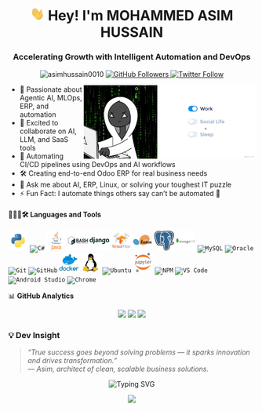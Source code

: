  <h1 align="center"><img src="https://github.com/asimhussain0010/asimhussain0010/blob/master/assets/Hi.gif" width="29px"> Hey! I'm MOHAMMED ASIM HUSSAIN</h1>
<h3 align="center">Accelerating Growth with Intelligent Automation and DevOps</h3>
  <p align="center">
  <img src="https://komarev.com/ghpvc/?username=asimhussain0010&label=Profile%20views&color=0e75b6&style=flat" alt="asimhussain0010" />  
  <a href="https://github.com/asimhussain0010?tab=followers">
    <img src="https://img.shields.io/github/followers/asimhussain0010?label=Follow&style=social&color=blue" alt="GitHub Followers">
  </a>
  <a href="https://twitter.com/mrasimhussain">
    <img src="https://img.shields.io/twitter/follow/mrasimhussain?style=social" alt="Twitter Follow">
  </a>
</p>
  
<img src="https://github.com/asimhussain0010/asimhussain0010/blob/master/assets/life_balance.gif" alt="side Image" align="right" width="200" height="auto" />
<img src="https://github.com/asimhussain0010/asimhussain0010/blob/master/assets/giphy%20(1).gif" alt="side Gif" align="right" width="150" height="auto"/> </a>
  
  - 🎯 Passionate about Agentic AI, MLOps, ERP, and automation
  - 🤝 Excited to collaborate on AI, LLM, and SaaS tools
  - 🔁 Automating CI/CD pipelines using DevOps and AI workflows
  - 🛠 Creating end-to-end Odoo ERP for real business needs
  - 💬 Ask me about AI, ERP, Linux, or solving your toughest IT puzzle
  - ⚡ Fun Fact: I automate things others say can’t be automated 🚀


  #### 👨🏻‍💻🛠️ Languages and Tools <br />

<code><img height="40" alt="Python" src="https://raw.githubusercontent.com/github/explore/main/topics/python/python.png"></code>
<code><img height="40" alt="C#" src="https://cdn.jsdelivr.net/gh/devicons/devicon/icons/csharp/csharp-original.svg"></code>
<code><img height="40" alt="Java" src="https://raw.githubusercontent.com/github/explore/main/topics/java/java.png"></code>
<code><img height="40" alt="Bash" src="https://raw.githubusercontent.com/github/explore/main/topics/bash/bash.png"></code>
<code><img height="40" alt="Django" src="https://raw.githubusercontent.com/github/explore/main/topics/django/django.png"></code>
<code><img height="40" alt="TensorFlow" src="https://raw.githubusercontent.com/github/explore/main/topics/tensorflow/tensorflow.png"></code>
<code><img height="40" alt="Scikit-Learn" src="https://raw.githubusercontent.com/github/explore/main/topics/scikit-learn/scikit-learn.png"></code>
<code><img height="40" alt="PostgreSQL" src="https://raw.githubusercontent.com/github/explore/main/topics/postgresql/postgresql.png"></code>
<code><img height="40" alt="MongoDB" src="https://raw.githubusercontent.com/github/explore/main/topics/mongodb/mongodb.png"></code>
<code><img height="40" alt="MySQL" src="https://cdn.jsdelivr.net/gh/devicons/devicon/icons/mysql/mysql-original.svg"></code>
<code><img height="40" alt="Oracle" src="https://cdn.jsdelivr.net/gh/devicons/devicon/icons/oracle/oracle-original.svg"></code>
<code><img height="40" alt="Git" src="https://cdn.jsdelivr.net/gh/devicons/devicon/icons/git/git-original.svg"></code>
<code><img height="40" alt="GitHub" src="https://cdn.jsdelivr.net/gh/devicons/devicon/icons/github/github-original.svg"></code>
<code><img height="40" alt="Docker" src="https://raw.githubusercontent.com/github/explore/main/topics/docker/docker.png"></code>
<code><img height="40" alt="Linux" src="https://raw.githubusercontent.com/github/explore/main/topics/linux/linux.png"></code>
<code><img height="40" alt="Ubuntu" src="https://cdn.jsdelivr.net/gh/devicons/devicon/icons/ubuntu/ubuntu-plain-wordmark.svg"></code>
<code><img height="40" alt="Jupyter" src="https://raw.githubusercontent.com/github/explore/main/topics/jupyter-notebook/jupyter-notebook.png"></code>
<code><img height="40" alt="NPM" src="https://cdn.jsdelivr.net/gh/devicons/devicon/icons/npm/npm-original-wordmark.svg"></code>
<code><img height="40" alt="VS Code" src="https://cdn.jsdelivr.net/gh/devicons/devicon/icons/vscode/vscode-original.svg"></code>
<code><img height="40" alt="Android Studio" src="https://cdn.jsdelivr.net/gh/devicons/devicon/icons/androidstudio/androidstudio-original.svg"></code>
<code><img height="40" alt="Chrome" src="https://cdn.jsdelivr.net/gh/devicons/devicon/icons/chrome/chrome-original.svg"></code>


 📊 **GitHub Analytics**

<div align="center">
  <img src="https://github-readme-stats.vercel.app/api?username=asimhussain0010&show_icons=true&count_private=true&theme=radical&hide_border=true&bg_color=0D1117&title_color=58A6FF&icon_color=58A6FF&text_color=8B949E" height="180" />
  <img src="https://github-readme-stats.vercel.app/api/top-langs/?username=asimhussain0010&layout=compact&theme=radical&hide_border=true&bg_color=0D1117&title_color=58A6FF&text_color=8B949E" height="180" />
  <img src="https://streak-stats.demolab.com?user=asimhussain0010&theme=radical&hide_border=true&date_format=j%20M%5B%20Y%5D&background=0D1117&ring=58A6FF&fire=58A6FF&currStreakLabel=8B949E" height="180" />
</div>

### 💡 Dev Insight
> *“True success goes beyond solving problems — it sparks innovation and drives transformation.”*  
> — *Asim, architect of clean, scalable business solutions.*

<p align="center">
  <img src="https://readme-typing-svg.herokuapp.com?font=JetBrains+Mono&pause=1000&color=58A6FF&center=true&vCenter=true&width=650&lines=👋+Appreciate+your+visit+!;💡+Building+smart+solutions+daily...;🚀+Creating+with+passion+and+purpose!;🧠+Transforming+ideas+into+real-world+impact+since+2019." alt="Typing SVG" />
</p>

<p align="center">
  <img src="https://capsule-render.vercel.app/api?type=waving&color=0:0f2027,100:2c5364&height=100&section=footer&text=Let's%20Connect%20%7C%20Keep%20Learning%20%7C%20Stay%20Curious%20🚀&fontColor=ffffff&fontSize=22&animation=twinkling" />
</p>
